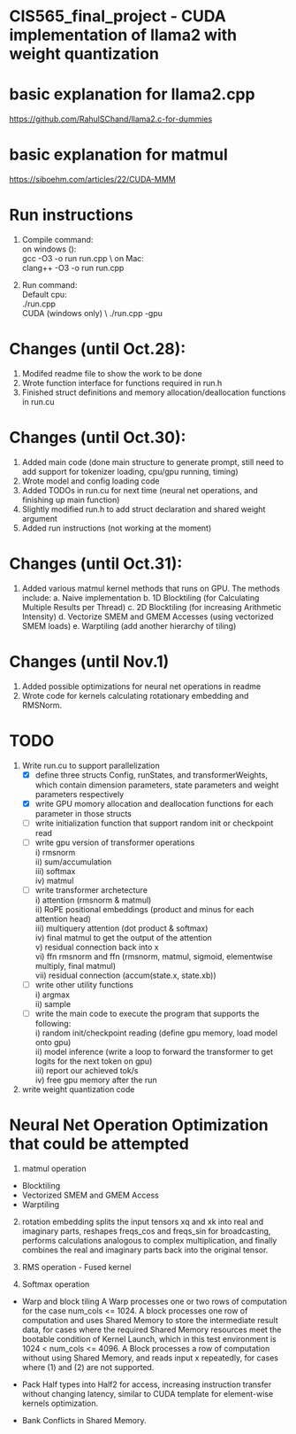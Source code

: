 # CIS565_final_project - CUDA implementation of llama2 with weight quantization 
# basic explanation for llama2.cpp 
https://github.com/RahulSChand/llama2.c-for-dummies
# basic explanation for matmul 
https://siboehm.com/articles/22/CUDA-MMM

# Run instructions
1. Compile command: \
   on windows (): \
   gcc -O3 -o run run.cpp \ 
   on Mac: \
   clang++ -O3 -o run run.cpp  
                    
2. Run command: \
   Default cpu: \
   ./run.cpp \
   CUDA (windows only) \ 
   ./run.cpp -gpu

# Changes (until Oct.28):
1. Modifed readme file to show the work to be done 
2. Wrote function interface for functions required in run.h
3. Finished struct definitions and memory allocation/deallocation functions in run.cu

# Changes (until Oct.30):
1. Added main code (done main structure to generate prompt, still need to add support for tokenizer loading, cpu/gpu running, timing)
2. Wrote model and config loading code
3. Added TODOs in run.cu for next time (neural net operations, and finishing up main function) 
4. Slightly modified run.h to add struct declaration and shared weight argument 
5. Added run instructions (not working at the moment) 

# Changes (until Oct.31):
1. Added various matmul kernel methods that runs on GPU. The methods include: 
   a. Naive implementation
   b. 1D Blocktiling (for Calculating Multiple Results per Thread)
   c. 2D Blocktiling (for increasing Arithmetic Intensity)
   d. Vectorize SMEM and GMEM Accesses (using vectorized SMEM loads)
   e. Warptiling (add another hierarchy of tiling)

# Changes (until Nov.1)
1. Added possible optimizations for neural net operations in readme   
2. Wrote code for kernels calculating rotationary embedding and RMSNorm.
  

# TODO
1. Write run.cu to support parallelization
    - [x] define three structs Config, runStates, and transformerWeights, which contain dimension parameters, state parameters and weight parameters respectively 
    - [x] write GPU momory allocation and deallocation functions for each parameter in those structs
    - [ ] write initialization function that support random init or checkpoint read
    - [ ] write gpu version of transformer operations \
       i) rmsnorm \
       ii) sum/accumulation\
       iii) softmax \
       iv) matmul 
    - [ ] write transformer archetecture \
       i) attention (rmsnorm & matmul) \
       ii) RoPE positional embeddings (product and minus for each attention head) \
       iii) multiquery attention (dot product & softmax) \
       iv) final matmul to get the output of the attention \
       v) residual connection back into x \
       vi) ffn rmsnorm and ffn (rmsnorm, matmul, sigmoid, elementwise multiply, final matmul) \
       vii) residual connection (accum(state.x, state.xb)) 
    - [ ] write other utility functions \
       i) argmax \
       ii) sample
    - [ ] write the main code to execute the program that supports the following: \
       i) random init/checkpoint reading (define gpu memory, load model onto gpu) \
       ii) model inference (write a loop to forward the transformer to get logits for the next token on gpu) \
       iii) report our achieved tok/s\
       iv) free gpu memory after the run 
     
2. write weight quantization code 


# Neural Net Operation Optimization that could be attempted 
1. matmul operation 
<!-- https://siboehm.com/articles/22/CUDA-MMM -->
- Blocktiling
- Vectorized SMEM and GMEM Access
- Warptiling

2. rotation embedding 
splits the input tensors xq and xk into real and imaginary parts, reshapes freqs_cos and freqs_sin for broadcasting, performs calculations analogous to complex multiplication, and finally combines the real and imaginary parts back into the original tensor.

3. RMS operation - Fused kernel 
<!-- https://ai.lefebvre-sarrut.eu/2023/07/20/deep-dive-into-kernel-fusion-accelerating-inference-in-llama-v2/#unleashing-enhanced-efficiency-simplified-fusions-in-rmsnorm-computation-with-triton -->

4. Softmax operation 
<!-- https://oneflow2020.medium.com/how-to-implement-an-efficient-softmax-cuda-kernel-oneflow-performance-optimization-sharing-405ad56e9031 -->
- Warp and block tiling 
A Warp processes one or two rows of computation for the case num_cols <= 1024.
A block processes one row of computation and uses Shared Memory to store the intermediate result data, for cases where the required Shared Memory resources meet the bootable condition of Kernel Launch, which in this test environment is 1024 < num_cols <= 4096. A Block processes a row of computation without using Shared Memory, and reads input x repeatedly, for cases where (1) and (2) are not supported.

- Pack Half types into Half2 for access, increasing instruction transfer without changing latency, similar to CUDA template for element-wise kernels optimization.

- Bank Conflicts in Shared Memory.